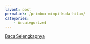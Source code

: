 ```yaml
---
layout: post
permalink: /primbon-mimpi-kuda-hitam/
categories:
    - Uncategorized
---
```


[Baca Selengkapnya](/10)